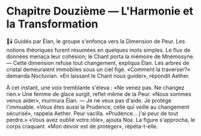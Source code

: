 # Chapitre Douzième — L'Harmonie et la Transformation
🌠🕯️
Guidés par Élan, le groupe s'enfonça vers la Dimension de Peur.
Les notions théoriques furent résumées en quelques mots simples.
Le flux de données menaça leur cohésion; le Chant porta la mémoire de Mnémosyne.
— Cette dimension refuse tout changement, expliqua Élan.
Les arbres de cristal demeuraient immobiles sous un ciel figé.
«Comment la traverser?» demanda Noctuvian.
«En laissant le Chant nous guider», répondit Aether.

À cet instant, une voix tremblante s'éleva : «Ne venez pas. Ne changez rien.»
Une femme de glace surgit, reflet même de la Peur.
«Nous sommes venus aider», murmura Élan.
— Je ne veux pas d'aide. Je protège l'immuable.
«Vous êtes aussi la Prudence, celle qui veille au changement sécurisé», rappela Aether.
Peur vacilla. «Prudence... j'ai peur de tout perdre.»
«Vous avez oublié votre rôle», ajouta Nox.
La figure s'approcha, le corps craquant.
«Mon devoir est de protéger», répéta-t-elle.

